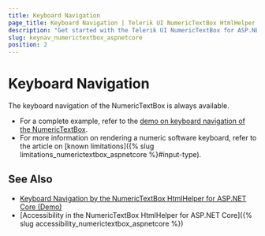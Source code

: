 ```yaml
---
title: Keyboard Navigation
page_title: Keyboard Navigation | Telerik UI NumericTextBox HtmlHelper for ASP.NET Core
description: "Get started with the Telerik UI NumericTextBox for ASP.NET Core and learn about the accessibility support it provides through its keyboard navigation functionality."
slug: keynav_numerictextbox_aspnetcore
position: 2
---
```


# Keyboard Navigation

The keyboard navigation of the NumericTextBox is always available.

* For a complete example, refer to the [demo on keyboard navigation of the NumericTextBox](https://demos.telerik.com/aspnet-core/numerictextbox/keyboard-navigation).
* For more information on rendering a numeric software keyboard, refer to the article on [known limitations]({% slug limitations_numerictextbox_aspnetcore %}#input-type).

## See Also

* [Keyboard Navigation by the NumericTextBox HtmlHelper for ASP.NET Core (Demo)](https://demos.telerik.com/aspnet-core/numerictextbox/keyboard-navigation)
* [Accessibility in the NumericTextBox HtmlHelper for ASP.NET Core]({% slug accessibility_numerictextbox_aspnetcore %})
